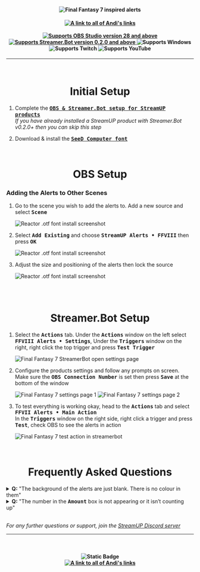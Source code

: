 <h4 align="center">
  <img src="../Assets/FFVIII Alerts - Banner.png" alt="Final Fantasy 7 inspired alerts">
</h4>

<h4 align="center">
  <a href="https://andistonemedia.mystl.ink">
    <img alt="A link to all of Andi's links" src="https://img.shields.io/badge/Created%20by%20Andi%20Stone%20(Andilippi)-white?style=for-the-badge">
  </a>
  <br><br>
    <a href="https://obsproject.com">
        <img alt="Supports OBS Studio version 28 and above" src="https://img.shields.io/badge/OBS Studio-28%2B-FFFFFF?style=for-the-badge&labelColor=1e1a1d">
    </a>
    <a href="https://streamer.bot">
        <img alt="Supports Streamer.Bot version 0.2.0 and above" src="https://img.shields.io/badge/Streamer.Bot-v0.2.0+-%23FFFFFF?style=for-the-badge&labelColor=9038e8">
    </a>
    <img alt="Supports Windows" src="https://img.shields.io/badge/Windows-%23FFFFFF?style=for-the-badge&logo=windows&labelColor=00a2ed">
  <br>
  <img alt="Supports Twitch" src="https://img.shields.io/badge/Supports Twitch-6441a5?style=for-the-badge&logo=twitch&logoColor=white">
  <img alt="Supports YouTube" src="https://img.shields.io/badge/Supports YouTube-red?style=for-the-badge&logo=youtube&logoColor=white"> 
</h4>

---

<br>

<h1 align="center">Initial Setup
</h1>

1. Complete the <kbd><b><a href="https://github.com/StreamUPTips/ReadMe-Files/blob/main/StreamUP-Product-Install-Guide.md">OBS & Streamer.Bot setup for StreamUP products</b></kbd><br></a>
*If you have already installed a StreamUP product with Streamer.Bot v0.2.0+ then you can skip this step*

2. Download & install the <kbd><b><a href="https://fontstruct.com/fontstructions/show/904880/seed_computer">SeeD Computer font</b></kbd></a><br>

<br>

<h1 align="center">
        OBS Setup
</h1>
<h3>Adding the Alerts to Other Scenes</h3>

1. Go to the scene you wish to add the alerts to. Add a new source and select <kbd><b>Scene</b></kbd><br>

    <img src="../Assets/FFVIII Alerts - OBS Add Scene 1.png" alt="Reactor .otf font install screenshot"><br>

1. Select <kbd><b>Add Existing</b></kbd> and choose <kbd><b>StreamUP Alerts • FFVIII</b></kbd> then press <kbd><b>OK</b></kbd><br>

    <img src="../Assets/FFVIII Alerts - OBS Add Scene 2.png" alt="Reactor .otf font install screenshot"><br>

1. Adjust the size and positioning of the alerts then lock the source<br>

    <img src="../Assets/FFVIII Alerts - Position In OBS.png" alt="Reactor .otf font install screenshot">
<br>

<br>

<h1 align="center">Streamer.Bot Setup
</h1>

1. Select the <kbd><b>Actions</b></kbd> tab. Under the <kbd><b>Actions</b></kbd> window on the left select <kbd><b>FFVIII Alerts • Settings</b></kbd>, Under the <kbd><b>Triggers</b></kbd> window on the right, right click the top trigger and press <kbd><b>Test Trigger</b></kbd><br>

    <img src="../Assets/FFVIII Alerts - Open Settings.png" alt="Final Fantasy 7 StreamerBot open settings page"><br>

1. Configure the products settings and follow any prompts on screen. Make sure the <kbd><b>OBS Connection Number</b></kbd> is set then press <kbd><b>Save</b></kbd> at the bottom of the window<br>

    <img src="../Assets/FFVIII Alerts - Settings 1.png" alt="Final Fantasy 7 settings page 1">
    <img src="../Assets/FFVIII Alerts - Settings 2.png" alt="Final Fantasy 7 settings page 2"><br>

1. To test everything is working okay, head to the <kbd><b>Actions</b></kbd> tab and select <kbd><b>FFVII Alerts • Main Action</b></kbd><br>
In the <kbd><b>Triggers</b></kbd> window on the right side, right click a trigger and press <kbd><b>Test</b></kbd>, check OBS to see the alerts in action<br>

    <img src="../Assets/FFVIII Alerts - Test Main Action.png" alt="Final Fantasy 7 test action in streamerbot"><br>

<br>

<h1 align="center">Frequently Asked Questions
</h1>

<details>
  <summary><b>Q:</b> "The background of the alerts are just blank. There is no colour in them"</summary>
  
  > You are missing an OBS plugin or they are all not up-to-date. You can check in OBS by going to the top menu bar and selecting <kbd><b>Tools -> StreamUP -> Check Product Requirements</b></kbd>. If you have any OBS plugins that need installing or updating they will be displayed here. You can then do one of the following:
> 1. Download the [StreamUP Pluginstaller](https://streamup.tips/product/plugin-installer) and follow the [YouTube tutorial](https://youtu.be/6zMXZn4csI8)
> 2. Click on each plugin. It will automatically use your web browser to download the selected plugin
> 
> Install all the plugins downloaded into OBS
</details>

<details>
  <summary><b>Q:</b> "The number in the <kbd><b>Amount</b></kbd> box is not appearing or it isn’t counting up"</summary>
  
  > You are missing an OBS plugin or they are all not up-to-date. You can check in OBS by going to the top menu bar and selecting <kbd><b>Tools -> StreamUP -> Check Product Requirements</b></kbd>. If you have any OBS plugins that need installing or updating they will be displayed here. You can then do one of the following:
> 1. Download the [StreamUP Pluginstaller](https://streamup.tips/product/plugin-installer) and follow the [YouTube tutorial](https://youtu.be/6zMXZn4csI8)
> 2. Click on each plugin. It will automatically use your web browser to download the selected plugin
> 
> Install all the plugins downloaded into OBS
</details>

<br>

*For any further questions or support, join the [StreamUP Discord server](https://discord.com/invite/RnDKRaVCEu?)*

---

<br>

<h4 align="center">
  <img alt="Static Badge" src="https://img.shields.io/badge/A%20StreamUP%20Product-%23fc6caf?style=for-the-badge"><br>
  <a href="https://andistonemedia.mystl.ink">
    <img alt="A link to all of Andi's links" src="https://img.shields.io/badge/Created%20by%20Andi%20Stone%20(Andilippi)-white?style=for-the-badge">
  </a>  
</h4>
